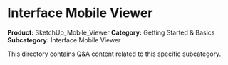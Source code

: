 # Interface Mobile Viewer

**Product:** SketchUp_Mobile_Viewer
**Category:** Getting Started & Basics
**Subcategory:** Interface Mobile Viewer

This directory contains Q&A content related to this specific subcategory.
